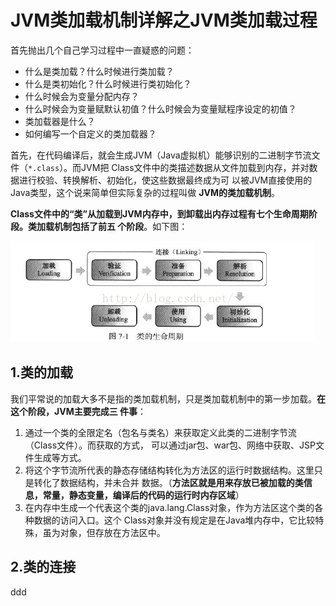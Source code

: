 JVM类加载机制详解之JVM类加载过程
================================================================================
首先抛出几个自己学习过程中一直疑惑的问题：
+ 什么是类加载？什么时候进行类加载？
+ 什么是类初始化？什么时候进行类初始化？
+ 什么时候会为变量分配内存？
+ 什么时候会为变量赋默认初值？什么时候会为变量赋程序设定的初值？
+ 类加载器是什么？
+ 如何编写一个自定义的类加载器？

首先，在代码编译后，就会生成JVM（Java虚拟机）能够识别的二进制字节流文件（`*.class`）。而JVM把
Class文件中的类描述数据从文件加载到内存，并对数据进行校验、转换解析、初始化，使这些数据最终成为可
以被JVM直接使用的Java类型，这个说来简单但实际复杂的过程叫做 **JVM的类加载机制**。

**Class文件中的“类”从加载到JVM内存中，到卸载出内存过程有七个生命周期阶段。类加载机制包括了前五
个阶段**。如下图：

![类的生命周期](img/1.png)

## 1.类的加载
我们平常说的加载大多不是指的类加载机制，只是类加载机制中的第一步加载。**在这个阶段，JVM主要完成三
件事**：
1. 通过一个类的全限定名（包名与类名）来获取定义此类的二进制字节流（Class文件）。而获取的方式，
可以通过jar包、war包、网络中获取、JSP文件生成等方式。
2. 将这个字节流所代表的静态存储结构转化为方法区的运行时数据结构。这里只是转化了数据结构，并未合并
数据。（**方法区就是用来存放已被加载的类信息，常量，静态变量，编译后的代码的运行时内存区域**）
3. 在内存中生成一个代表这个类的java.lang.Class对象，作为方法区这个类的各种数据的访问入口。这个
Class对象并没有规定是在Java堆内存中，它比较特殊，虽为对象，但存放在方法区中。

## 2.类的连接


































ddd
